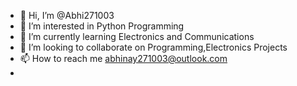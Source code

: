 - 👋 Hi, I’m @Abhi271003
- 👀 I’m interested in Python Programming
- 🌱 I’m currently learning Electronics and Communications
- 💞️ I’m looking to collaborate on Programming,Electronics Projects
- 📫 How to reach me abhinay271003@outlook.com
-                     

<!---
Abhi271003/Abhi271003 is a ✨ special ✨ repository because its `README.md` (this file) appears on your GitHub profile.
You can click the Preview link to take a look at your changes.
--->
